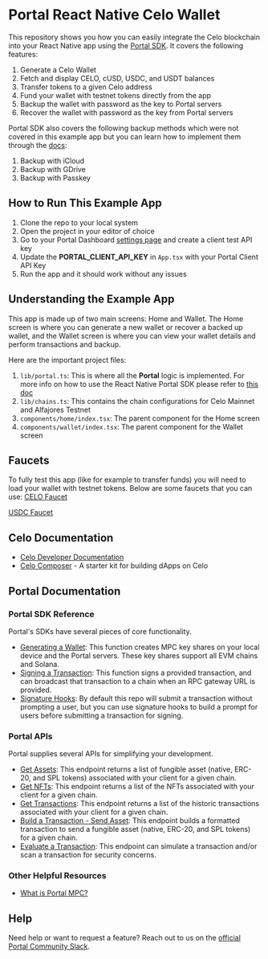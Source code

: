 # Portal React Native Celo Wallet

This repository shows you how you can easily integrate the Celo blockchain into your React Native app using the [Portal SDK](https://docs.portalhq.io/guides/react-native). It covers the following features:

1. Generate a Celo Wallet
2. Fetch and display CELO, cUSD, USDC, and USDT balances
3. Transfer tokens to a given Celo address
4. Fund your wallet with testnet tokens directly from the app
5. Backup the wallet with password as the key to Portal servers
6. Recover the wallet with password as the key from Portal servers

Portal SDK also covers the following backup methods which were not covered in this example app but you can learn how to implement them through the [docs](https://docs.portalhq.io/guides/react-native/back-up-a-wallet):

1. Backup with iCloud
2. Backup with GDrive
3. Backup with Passkey

## How to Run This Example App

1. Clone the repo to your local system
2. Open the project in your editor of choice
3. Go to your Portal Dashboard [settings page](https://app.portalhq.io/settings#client-api-keys) and create a client test API key
4. Update the **PORTAL_CLIENT_API_KEY** in `App.tsx` with your Portal Client API Key
5. Run the app and it should work without any issues

## Understanding the Example App

This app is made up of two main screens: Home and Wallet. The Home screen is where you can generate a new wallet or recover a backed up wallet, and the Wallet screen is where you can view your wallet details and perform transactions and backup.

Here are the important project files:

1. `lib/portal.ts`: This is where all the **Portal** logic is implemented. For more info on how to use the React Native Portal SDK please refer to [this doc](https://docs.portalhq.io/guides/react-native)
2. `lib/chains.ts`: This contains the chain configurations for Celo Mainnet and Alfajores Testnet
3. `components/home/index.tsx`: The parent component for the Home screen
4. `components/wallet/index.tsx`: The parent component for the Wallet screen

## Faucets

To fully test this app (like for example to transfer funds) you will need to load your wallet with testnet tokens. Below are some faucets that you can use:
[CELO Faucet](https://faucet.celo.org/alfajores)

[USDC Faucet](https://faucet.circle.com/)

## Celo Documentation

- [Celo Developer Documentation](https://docs.celo.org/)
- [Celo Composer](https://github.com/celo-org/celo-composer) - A starter kit for building dApps on Celo

## Portal Documentation

### Portal SDK Reference

Portal's SDKs have several pieces of core functionality.

- [Generating a Wallet](https://docs.portalhq.io/guides/react-native/create-a-wallet): This function creates MPC key shares on your local device and the Portal servers. These key shares support all EVM chains and Solana.
- [Signing a Transaction](https://docs.portalhq.io/guides/react-native/sign-a-transaction): This function signs a provided transaction, and can broadcast that transaction to a chain when an RPC gateway URL is provided.
- [Signature Hooks](https://docs.portalhq.io/guides/react-native/add-custom-signature-hooks): By default this repo will submit a transaction without prompting a user, but you can use signature hooks to build a prompt for users before submitting a transaction for signing.

### Portal APIs

Portal supplies several APIs for simplifying your development.

- [Get Assets](https://docs.portalhq.io/reference/client-api/v3-endpoints#get-assets-by-chain): This endpoint returns a list of fungible asset (native, ERC-20, and SPL tokens) associated with your client for a given chain.
- [Get NFTs](https://docs.portalhq.io/reference/client-api/v3-endpoints#get-nft-assets-by-chain): This endpoint returns a list of the NFTs associated with your client for a given chain.
- [Get Transactions](https://docs.portalhq.io/reference/client-api/v3-endpoints#get-transactions-by-chain): This endpoint returns a list of the historic transactions associated with your client for a given chain.
- [Build a Transaction - Send Asset](https://docs.portalhq.io/reference/client-api/v3-endpoints#build-a-send-asset-transaction): This endpoint builds a formatted transaction to send a fungible asset (native, ERC-20, and SPL tokens) for a given chain.
- [Evaluate a Transaction](https://docs.portalhq.io/reference/client-api/v3-endpoints#evaluate-a-transaction): This endpoint can simulate a transaction and/or scan a transaction for security concerns.

### Other Helpful Resources

- [What is Portal MPC?](https://docs.portalhq.io/resources/portals-mpc-architecture)

## Help

Need help or want to request a feature? Reach out to us on the [official Portal Community Slack](https://portalcommunity.slack.com/archives/C07EZFF9N78).
